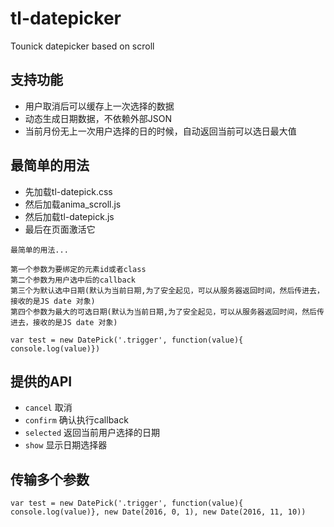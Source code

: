 # tl-datepicker
Tounick datepicker based on scroll

## 支持功能
+ 用户取消后可以缓存上一次选择的数据
+ 动态生成日期数据，不依赖外部JSON
+ 当前月份无上一次用户选择的日的时候，自动返回当前可以选日最大值

## 最简单的用法
+ 先加载tl-datepick.css
+ 然后加载anima_scroll.js
+ 然后加载tl-datepick.js
+ 最后在页面激活它

```
最简单的用法...

第一个参数为要绑定的元素id或者class
第二个参数为用户选中后的callback
第三个为默认选中日期(默认为当前日期,为了安全起见，可以从服务器返回时间，然后传进去，接收的是JS date 对象)
第四个参数为最大的可选日期(默认为当前日期,为了安全起见，可以从服务器返回时间，然后传进去，接收的是JS date 对象)

var test = new DatePick('.trigger', function(value){
console.log(value)})

```

## 提供的API

+ ``cancel``  取消
+ ``confirm``  确认执行callback
+ ``selected`` 返回当前用户选择的日期
+ ``show``  显示日期选择器

## 传输多个参数
```
var test = new DatePick('.trigger', function(value){
console.log(value)}, new Date(2016, 0, 1), new Date(2016, 11, 10))
```

